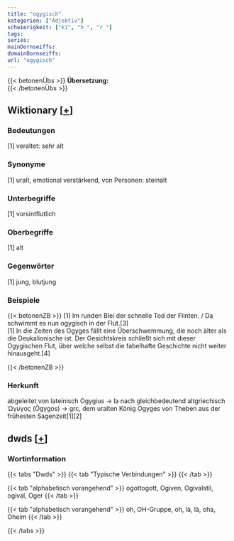 ```yaml
---
title: "ogygisch"
kategorien: ["Adjektiv"]
schwierigkeit: ["k1", "h_", "r_"]
tags:
series:
mainDornseiffs:
domainDornseiffs:
url: "ogygisch"
---
```


{{< betonenÜbs >}}
**Übersetzung:**  
{{< /betonenÜbs >}}

## Wiktionary [[+](https://de.wiktionary.org/wiki/ogygisch)]

### Bedeutungen
[1] veraltet: sehr alt  

### Synonyme
[1] uralt, emotional verstärkend, von Personen: steinalt  

### Unterbegriffe
[1] vorsintflutlich  

### Oberbegriffe
[1] alt  

### Gegenwörter
[1] jung, blutjung  

### Beispiele
{{< betonenZB >}}
[1] Im runden Blei der schnelle Tod der Flinten. / Da schwimmt es nun ogygisch in der Flut.[3]  
[1] In die Zeiten des Ogyges fällt eine Überschwemmung, die noch älter als die Deukalionische ist. Der Gesichtskreis schließt sich mit dieser Ogygischen Flut, über welche selbst die fabelhafte Geschichte nicht weiter hinausgeht.[4]  

{{< /betonenZB >}}
### Herkunft
abgeleitet von lateinisch Ogygius → la nach gleichbedeutend altgriechisch Ὠγυγος (Ōgygos) → grc, dem uralten König Ogyges von Theben aus der frühesten Sagenzeit[1][2]  



## dwds [[+](https://www.dwds.de/wb/ogygisch)]

### Wortinformation
{{< tabs "Dwds" >}}
{{< tab "Typische Verbindungen" >}}
{{< /tab >}}

{{< tab "alphabetisch vorangehend" >}}
ogottogott, Ogiven, Ogivalstil, ogival, Oger
{{< /tab >}}

{{< tab "alphabetisch vorangehend" >}}
oh, OH-Gruppe, oh, là, là, oha, Oheim
{{< /tab >}}

{{< /tabs >}}

